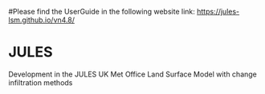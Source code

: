 #Please find the UserGuide in the following website link: https://jules-lsm.github.io/vn4.8/
# JULES
Development in the JULES UK Met Office Land Surface Model with change infiltration methods
